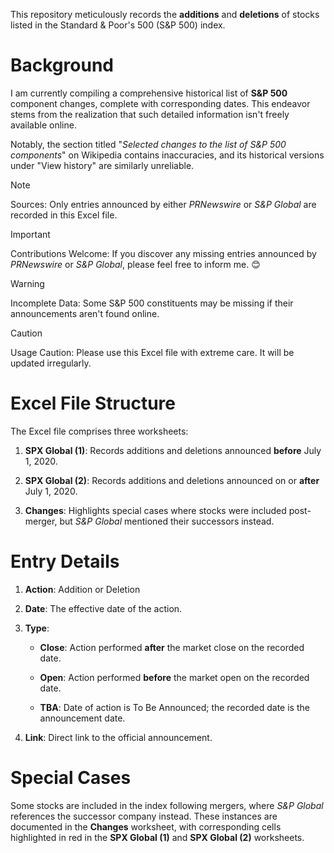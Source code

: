 This repository meticulously records the **additions** and **deletions** of stocks listed in the Standard & Poor's 500 (S&P 500) index.

# Background

I am currently compiling a comprehensive historical list of **S&P 500** component changes, complete with corresponding dates. This endeavor stems from the realization that such detailed information isn't freely available online.

Notably, the section titled "_Selected changes to the list of S&P 500 components_" on Wikipedia contains inaccuracies, and its historical versions under "View history" are similarly unreliable.

> [!NOTE]
> Sources: Only entries announced by either _PRNewswire_ or _S&P Global_ are recorded in this Excel file.

> [!IMPORTANT]
> Contributions Welcome: If you discover any missing entries announced by _PRNewswire_ or _S&P Global_, please feel free to inform me. 😊

> [!WARNING] 
> Incomplete Data: Some S&P 500 constituents may be missing if their announcements aren't found online.

> [!CAUTION]
> Usage Caution: Please use this Excel file with extreme care. It will be updated irregularly.

# Excel File Structure

The Excel file comprises three worksheets:

1. **SPX Global (1)**: Records additions and deletions announced **before** July 1, 2020.

2. **SPX Global (2)**: Records additions and deletions announced on or **after** July 1, 2020.

3. **Changes**: Highlights special cases where stocks were included post-merger, but _S&P Global_ mentioned their successors instead.

# Entry Details

1. **Action**: Addition or Deletion

2. **Date**: The effective date of the action.

3. **Type**:

   - **Close**: Action performed **after** the market close on the recorded date.

   - **Open**: Action performed **before** the market open on the recorded date.

   - **TBA**: Date of action is To Be Announced; the recorded date is the announcement date.

4. **Link**: Direct link to the official announcement.

# Special Cases

Some stocks are included in the index following mergers, where _S&P Global_ references the successor company instead. These instances are documented in the **Changes** worksheet, with corresponding cells highlighted in red in the **SPX Global (1)** and **SPX Global (2)** worksheets.
